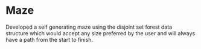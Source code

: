 # Maze
Developed a self generating maze using the disjoint set forest data structure which would accept any size preferred by the user and will always have a path from the start to finish.

